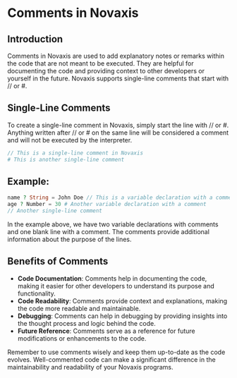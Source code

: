 # Comments in Novaxis

## Introduction
Comments in Novaxis are used to add explanatory notes or remarks within the code that are not meant to be executed. They are helpful for documenting the code and providing context to other developers or yourself in the future. Novaxis supports single-line comments that start with // or #.

## Single-Line Comments

To create a single-line comment in Novaxis, simply start the line with // or #. Anything written after // or # on the same line will be considered a comment and will not be executed by the interpreter.
```PHP
// This is a single-line comment in Novaxis
# This is another single-line comment
```

## Example:
```PHP
name ? String = John Doe // This is a variable declaration with a comment
age ? Number = 30 # Another variable declaration with a comment
// Another single-line comment
```
In the example above, we have two variable declarations with comments and one blank line with a comment. The comments provide additional information about the purpose of the lines.

## Benefits of Comments
- **Code Documentation**: Comments help in documenting the code, making it easier for other developers to understand its purpose and functionality.
- **Code Readability**: Comments provide context and explanations, making the code more readable and maintainable.
- **Debugging**: Comments can help in debugging by providing insights into the thought process and logic behind the code.
- **Future Reference**: Comments serve as a reference for future modifications or enhancements to the code.

Remember to use comments wisely and keep them up-to-date as the code evolves. Well-commented code can make a significant difference in the maintainability and readability of your Novaxis programs.
